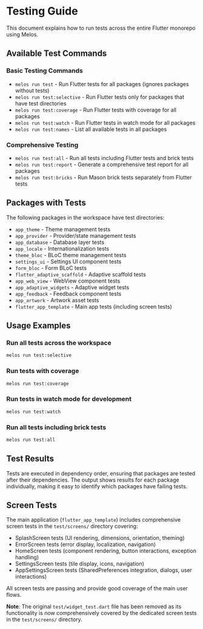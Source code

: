 # Testing Guide

This document explains how to run tests across the entire Flutter monorepo using Melos.

## Available Test Commands

### Basic Testing Commands

- `melos run test` - Run Flutter tests for all packages (ignores packages without tests)
- `melos run test:selective` - Run Flutter tests only for packages that have test directories
- `melos run test:coverage` - Run Flutter tests with coverage for all packages
- `melos run test:watch` - Run Flutter tests in watch mode for all packages
- `melos run test:names` - List all available tests in all packages

### Comprehensive Testing

- `melos run test:all` - Run all tests including Flutter tests and brick tests
- `melos run test:report` - Generate a comprehensive test report for all packages
- `melos run test:bricks` - Run Mason brick tests separately from Flutter tests

## Packages with Tests

The following packages in the workspace have test directories:

- `app_theme` - Theme management tests
- `app_provider` - Provider/state management tests  
- `app_database` - Database layer tests
- `app_locale` - Internationalization tests
- `theme_bloc` - BLoC theme management tests
- `settings_ui` - Settings UI component tests
- `form_bloc` - Form BLoC tests
- `flutter_adaptive_scaffold` - Adaptive scaffold tests
- `app_web_view` - WebView component tests
- `app_adaptive_widgets` - Adaptive widget tests
- `app_feedback` - Feedback component tests
- `app_artwork` - Artwork asset tests
- `flutter_app_template` - Main app tests (including screen tests)

## Usage Examples

### Run all tests across the workspace
```bash
melos run test:selective
```

### Run tests with coverage
```bash
melos run test:coverage
```

### Run tests in watch mode for development
```bash
melos run test:watch
```

### Run all tests including brick tests
```bash
melos run test:all
```

## Test Results

Tests are executed in dependency order, ensuring that packages are tested after their dependencies. The output shows results for each package individually, making it easy to identify which packages have failing tests.

## Screen Tests

The main application (`flutter_app_template`) includes comprehensive screen tests in the `test/screens/` directory covering:
- SplashScreen tests (UI rendering, dimensions, orientation, theming)
- ErrorScreen tests (error display, localization, navigation)
- HomeScreen tests (component rendering, button interactions, exception handling)
- SettingsScreen tests (tile display, icons, navigation)
- AppSettingsScreen tests (SharedPreferences integration, dialogs, user interactions)

All screen tests are passing and provide good coverage of the main user flows.

**Note**: The original `test/widget_test.dart` file has been removed as its functionality is now comprehensively covered by the dedicated screen tests in the `test/screens/` directory.